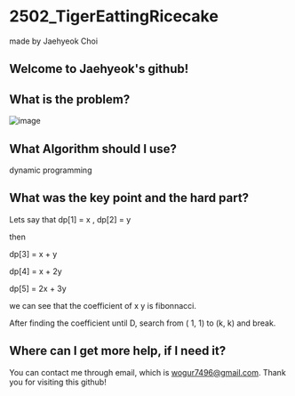 # 2502_TigerEattingRicecake

made by Jaehyeok Choi

## Welcome to Jaehyeok's github!

## What is the problem?

![image](https://github.com/Choi-JaeHyeok-21500749/2502_TigerEattingRicecake/blob/main/2502_pro.PNG)

## What Algorithm should I use?

dynamic programming

## What was the key point and the hard part?

Lets say that dp[1] = x , dp[2] = y

then 

dp[3] = x + y

dp[4] = x + 2y

dp[5] = 2x + 3y

we can see that the coefficient of x y is fibonnacci.

After finding the coefficient until D, search from ( 1, 1) to (k, k) and break.


## Where can I get more help, if I need it?

You can contact me through email, which is wogur7496@gmail.com.
Thank you for visiting this github!
